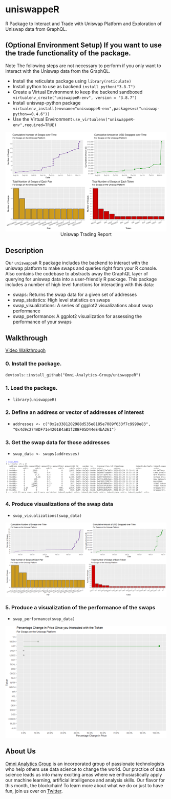 # uniswappeR

R Package to Interact and Trade with Uniswap Platform and Exploration of Uniswap data from GraphQL.

## (Optional Environment Setup) If you want to use the trade functionality of the package.

Note The following steps are not necessary to perform if you only want to interact with the Uniswap data from the GraphQL.

- Install the reticulate package using
`library(reticulate)`
- Install python to use as backend `install_python("3.8.7")`
- Create a Virtual Environment to keep the backend sandboxed `virtualenv_create("uniswappeR-env", version = "3.8.7")`
- Install uniswap-python package `virtualenv_install(envname="uniswappeR-env",packages=c("uniswap-python==0.4.6"))`
- Use the Virtual Environment `use_virtualenv("uniswappeR-env",required=TRUE)`

<img src="man/figures/example_plot.png" align="center"/>

<div align="center">
Uniswap Trading Report
</div>

## Description

Our `uniswappeR` R package includes the backend to interact with the uniswap platform to make swaps and queries right from your R console. Also contains the codebase to abstracts away the GraphQL layer of querying for uniswap data into a user-friendly R package. This package includes a number of high level functions for interacting with this data:

- swaps: Returns the swap data for a given set of addresses
- swap_statistics: High level statistics on swaps
- swap_visualizations: A series of ggplot2 visualizations about swap performance
- swap_performance: A ggplot2 visualization for assessing the performance of your swaps

## Walkthrough

[Video Walkthrough](https://www.youtube.com/watch?v=OJdKNm8W9ik)

### 0. Install the package.

`devtools::install_github("Omni-Analytics-Group/uniswappeR")`

### 1. Load the package.

- `library(uniswappeR)`

### 2. Define an address or vector of addresses of interest

- `addresses <- c("0x2e3381202988d535e8185e7089f633f7c9998e83", "0x4d9c274ADF71e4201B4aB1f28BF05D44eE4bA261")`

### 3. Get the swap data for those addresses

- `swap_data <- swaps(addresses)`

<img src="man/figures/example1_dataframe.png"  align="center"/>

### 4. Produce visualizations of the swap data

- `swap_visualizations(swap_data)`

<img src="man/figures/example2_report_card.png"  align="center"/>

### 5. Produce a visualization of the performance of the swaps

- `swap_performance(swap_data)`

<img src="man/figures/example3_pricechange.png"  align="center"/>



## About Us

[Omni Analytics Group](https://omnianalytics.io) is an incorporated group of passionate technologists who help others use data science to change the world. Our  practice of data science leads us into many exciting areas where we enthusiastically apply our machine learning, artificial intelligence and analysis skills. Our flavor for this month, the blockchain!  To learn more about what we do or just to have fun, join us over on [Twitter](https://twitter.com/OmniAnalytics).

